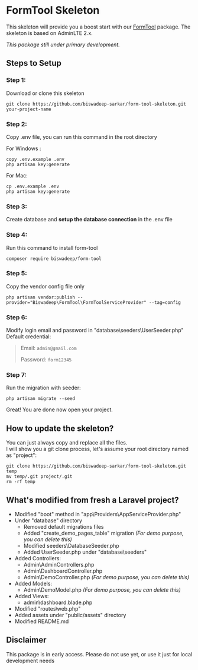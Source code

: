 # FormTool Skeleton

This skeleton will provide you a boost start with our [FormTool](https://github.com/biswadeep-sarkar/form-tool) package. The skeleton is based on AdminLTE 2.x.

*This package still under primary development.*

## Steps to Setup

### Step 1:
Download or clone this skeleton
```
git clone https://github.com/biswadeep-sarkar/form-tool-skeleton.git your-project-name
```

### Step 2:
Copy .env file, you can run this command in the root directory

For Windows :
```
copy .env.example .env
php artisan key:generate
```

For Mac:
```
cp .env.example .env
php artisan key:generate
```

### Step 3:
Create database and **setup the database connection** in the .env file

### Step 4:
Run this command to install form-tool
```
composer require biswadeep/form-tool
```

### Step 5:
Copy the vendor config file only
```
php artisan vendor:publish --provider="Biswadeep\FormTool\FormToolServiceProvider" --tag=config
```

### Step 6:
Modify login email and password in "database\seeders\UserSeeder.php"<br>
Default credential:
> Email: `admin@gmail.com`
>
> Password: `form12345`

### Step 7:
Run the migration with seeder:
```
php artisan migrate --seed
```
Great! You are done now open your project.

## How to update the skeleton?
You can just always copy and replace all the files.<br>
I will show you a git clone process, let's assume your root directory named as "project":
```
git clone https://github.com/biswadeep-sarkar/form-tool-skeleton.git temp
mv temp/.git project/.git
rm -rf temp
```

## What's modified from fresh a Laravel project?
- Modified "boot" method in "app\Providers\AppServiceProvider.php"
- Under "database" directory
  - Removed default migrations files
  - Added "create_demo_pages_table" migration *(For demo purpose, you can delete this)*
  - Modified seeders\DatabaseSeeder.php
  - Added UserSeeder.php under "database\seeders"
- Added Controllers:
  - Admin\AdminControllers.php
  - Admin\DashboardController.php
  - Admin\DemoController.php *(For demo purpose, you can delete this)*
- Added Models:
  - Admin\DemoModel.php *(For demo purpose, you can delete this)*
- Added Views:
  - admin\dashboard.blade.php
- Modified "routes\web.php"
- Added assets under "public/assets" directory
- Modified README.md

## Disclaimer
This package is in early access.
Please do not use yet, or use it just for local development needs